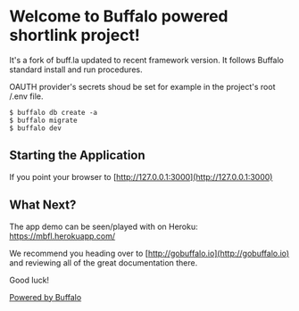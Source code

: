 # Welcome to Buffalo powered shortlink project!

It's a fork of buff.la updated to recent framework version. 
It follows Buffalo standard install and run procedures. 

OAUTH provider's secrets shoud be set for example in the project's root /.env file. 

	$ buffalo db create -a
	$ buffalo migrate
	$ buffalo dev

## Starting the Application

If you point your browser to [http://127.0.0.1:3000](http://127.0.0.1:3000) 

## What Next?

The app demo can be seen/played with on Heroku: https://mbfl.herokuapp.com/

We recommend you heading over to [http://gobuffalo.io](http://gobuffalo.io) and reviewing all of the great documentation there.

Good luck!

[Powered by Buffalo](http://gobuffalo.io)


